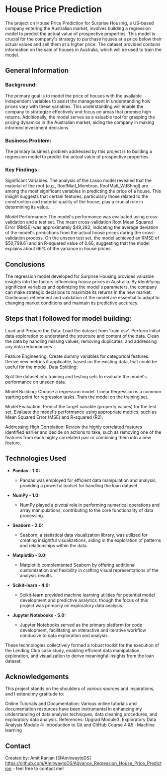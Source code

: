 # House Price Prediction
The project on House Price Prediction for Surprise Housing, a US-based company entering the Australian market, involves building a regression model to predict the actual value of prospective properties. This model is crucial for the company's strategy to purchase houses at a price below their actual values and sell them at a higher price. The dataset provided contains information on the sale of houses in Australia, which will be used to train the model.


## General Information
### Background:
The primary goal is to model the price of houses with the available independent variables to assist the management in understanding how prices vary with these variables. This understanding will enable the company to strategize effectively and focus on areas that promise high returns. Additionally, the model serves as a valuable tool for grasping the pricing dynamics in the Australian market, aiding the company in making informed investment decisions.

### Business Problem:
The primary business problem addressed by this project is to building a regression model to predict the actual value of prospective properties.

### Key Findings:
Significant Variables: The analysis of the Lasso model revealed that the material of the roof (e.g., RoofMatl_Membran, RoofMatl_WdShngl) are among the most significant variables in predicting the price of a house. This insight suggests that certain features, particularly those related to the construction and material quality of the house, play a crucial role in determining its value.

Model Performance: The model's performance was evaluated using cross-validation and a test set. The mean cross-validation Root Mean Squared Error (RMSE) was approximately $49,282, indicating the average deviation of the model's predictions from the actual house prices during the cross-validation process. On the unseen test set, the model achieved an RMSE of $50,799.61 and an R-squared value of 0.66, suggesting that the model explains about 66% of the variance in house prices.


## Conclusions

The regression model developed for Surprise Housing provides valuable insights into the factors influencing house prices in Australia. By identifying significant variables and optimizing the model's parameters, the company can make strategic decisions to maximize its returns in the new market. Continuous refinement and validation of the model are essential to adapt to changing market conditions and maintain its predictive accuracy.

## Steps that I followed for model building:
Load and Prepare the Data:
Load the dataset from 'train.csv'.
Perform initial data exploration to understand the structure and content of the data.
Clean the data by handling missing values, removing duplicates, and addressing any data redundancies.

Feature Engineering:
Create dummy variables for categorical features.
Derive new metrics if applicable, based on the existing data, that could be useful for the model.
Data Splitting:

Split the dataset into training and testing sets to evaluate the model's performance on unseen data.

Model Building:
Choose a regression model. Linear Regression is a common starting point for regression tasks.
Train the model on the training set.

Model Evaluation:
Predict the target variable (property values) for the test set.
Evaluate the model's performance using appropriate metrics, such as Mean Squared Error (MSE) and R-squared (R2).

Addressing High Correlation:
Review the highly correlated features identified earlier and decide on actions to take, such as removing one of the features from each highly correlated pair or combining them into a new feature.

## Technologies Used
- **Pandas - 1.0:**
  - Pandas was employed for efficient data manipulation and analysis, providing a powerful toolset for handling the loan dataset.

- **NumPy - 1.0:**
  - NumPy played a pivotal role in performing numerical operations and array manipulations, contributing to the core functionality of data processing.

- **Seaborn - 2.0:**
  - Seaborn, a statistical data visualization library, was utilized for creating insightful visualizations, aiding in the exploration of patterns and relationships within the data.

- **Matplotlib - 3.0:**
  - Matplotlib complemented Seaborn by offering additional customization and flexibility in crafting visual representations of the analysis results.

- **Scikit-learn - 4.0:**
  - Scikit-learn provided machine learning utilities for potential model development and predictive analytics, though the focus of this project was primarily on exploratory data analysis.

- **Jupyter Notebooks - 5.0:**
  - Jupyter Notebooks served as the primary platform for code development, facilitating an interactive and iterative workflow conducive to data exploration and analysis.

These technologies collectively formed a robust toolkit for the execution of the Lending Club case study, enabling efficient data manipulation, exploration, and visualization to derive meaningful insights from the loan dataset.

## Acknowledgements
This project stands on the shoulders of various sources and inspirations, and I extend my gratitude to:


Online Tutorials and Documentation:
Various online tutorials and documentation resources have been instrumental in enhancing my understanding of data analysis techniques, data cleaning procedures, and exploratory data analysis.
References:
Upgrad
Module3: Exploratory Data Analysis
Module 4: Introduction to Git and GitHub
Course 4 &5 : Machine learning

## Contact
Created by: Amit Ranjan [@AmitwaytoDS] https://github.com/AmitwaytoDS/Advance_Regression_House_Price_Prediction - feel free to contact me!


<!-- Optional -->
<!-- ## License -->
<!-- This project is open source and available under the [... License](). -->

<!-- You don't have to include all sections - just the one's relevant to your project -->
